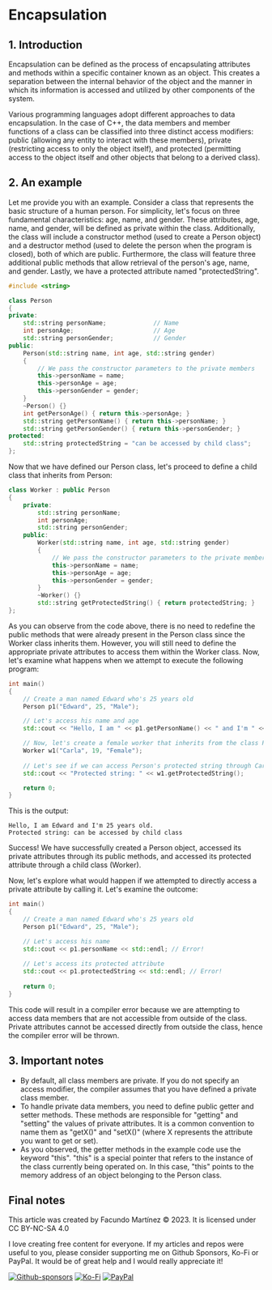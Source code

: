 # Encapsulation

## 1. Introduction

Encapsulation can be defined as the process of encapsulating attributes and methods within a specific container known as an object. This creates a separation between the internal behavior of the object and the manner in which its information is accessed and utilized by other components of the system.

Various programming languages adopt different approaches to data encapsulation. In the case of C++, the data members and member functions of a class can be classified into three distinct access modifiers: public (allowing any entity to interact with these members), private (restricting access to only the object itself), and protected (permitting access to the object itself and other objects that belong to a derived class).

## 2. An example

Let me provide you with an example. Consider a class that represents the basic structure of a human person. For simplicity, let's focus on three fundamental characteristics: age, name, and gender. These attributes, age, name, and gender, will be defined as private within the class. Additionally, the class will include a constructor method (used to create a Person object) and a destructor method (used to delete the person when the program is closed), both of which are public. Furthermore, the class will feature three additional public methods that allow retrieval of the person's age, name, and gender. Lastly, we have a protected attribute named "protectedString".

```cpp
#include <string>

class Person
{
private:
	std::string personName;				// Name
	int personAge;						// Age
	std::string personGender;			// Gender
public:
	Person(std::string name, int age, std::string gender)
	{
		// We pass the constructor parameters to the private members
		this->personName = name;
		this->personAge = age;
		this->personGender = gender;
	}
	~Person() {}
	int getPersonAge() { return this->personAge; }
	std::string getPersonName() { return this->personName; }
	std::string getPersonGender() { return this->personGender; }
protected:
	std::string protectedString = "can be accessed by child class";
};
```

Now that we have defined our Person class, let's proceed to define a child class that inherits from Person:

```cpp
class Worker : public Person 
{
	private:
		std::string personName;
		int personAge;
		std::string personGender;
	public:
		Worker(std::string name, int age, std::string gender)
		{
			// We pass the constructor parameters to the private members
			this->personName = name;
			this->personAge = age;
			this->personGender = gender;
		}
		~Worker() {}
		std::string getProtectedString() { return protectedString; }
};
```

As you can observe from the code above, there is no need to redefine the public methods that were already present in the Person class since the Worker class inherits them. However, you will still need to define the appropriate private attributes to access them within the Worker class. Now, let's examine what happens when we attempt to execute the following program:

```cpp
int main()
{
	// Create a man named Edward who's 25 years old
	Person p1("Edward", 25, "Male");

	// Let's access his name and age
	std::cout << "Hello, I am " << p1.getPersonName() << " and I'm " << p1.getPersonAge() << " years old." << std::endl;

	// Now, let's create a female worker that inherits from the class Person
	Worker w1("Carla", 19, "Female");
	
	// Let's see if we can access Person's protected string through Carla
	std::cout << "Protected string: " << w1.getProtectedString();

	return 0;
}
```

This is the output:

```
Hello, I am Edward and I'm 25 years old.
Protected string: can be accessed by child class
```

Success! We have successfully created a Person object, accessed its private attributes through its public methods, and accessed its protected attribute through a child class (Worker).

Now, let's explore what would happen if we attempted to directly access a private attribute by calling it. Let's examine the outcome:

```cpp
int main()
{
	// Create a man named Edward who's 25 years old
	Person p1("Edward", 25, "Male");

	// Let's access his name
	std::cout << p1.personName << std::endl; // Error!
	
	// Let's access its protected attribute
	std::cout << p1.protectedString << std::endl; // Error!
	
	return 0;
}
```

This code will result in a compiler error because we are attempting to access data members that are not accessible from outside of the class. Private attributes cannot be accessed directly from outside the class, hence the compiler error will be thrown.

## 3. Important notes

- By default, all class members are private. If you do not specify an access modifier, the compiler assumes that you have defined a private class member.
- To handle private data members, you need to define public getter and setter methods. These methods are responsible for "getting" and "setting" the values of private attributes. It is a common convention to name them as "getX()" and "setX()" (where X represents the attribute you want to get or set).
- As you observed, the getter methods in the example code use the keyword "this". "this" is a special pointer that refers to the instance of the class currently being operated on. In this case, "this" points to the memory address of an object belonging to the Person class.


## Final notes

This article was created by Facundo Martínez © 2023. It is licensed under CC BY-NC-SA 4.0

I love creating free content for everyone. If my articles and repos were useful to you, please consider supporting me on Github Sponsors, Ko-Fi or PayPal. It would be of great help and I would really appreciate it!

[![Github-sponsors](https://img.shields.io/badge/sponsor-30363D?style=for-the-badge&logo=GitHub-Sponsors&logoColor=#EA4AAA)](https://github.com/sponsors/fx-biocoder) [![Ko-Fi](https://img.shields.io/badge/Ko--fi-F16061?style=for-the-badge&logo=ko-fi&logoColor=white)](https://ko-fi.com/biocoder) [![PayPal](https://img.shields.io/badge/PayPal-00457C?style=for-the-badge&logo=paypal&logoColor=white)](https://paypal.me/facumartinez680)
